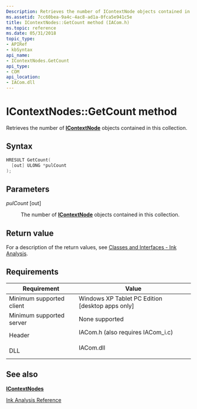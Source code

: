 ```yaml
---
Description: Retrieves the number of IContextNode objects contained in this collection.
ms.assetid: 7cc60bea-9a4c-4ac8-ad1a-0fca5e941c5e
title: IContextNodes::GetCount method (IACom.h)
ms.topic: reference
ms.date: 05/31/2018
topic_type: 
- APIRef
- kbSyntax
api_name: 
- IContextNodes.GetCount
api_type: 
- COM
api_location: 
- IACom.dll
---
```


# IContextNodes::GetCount method

Retrieves the number of [**IContextNode**](icontextnode.md) objects contained in this collection.

## Syntax


```C++
HRESULT GetCount(
  [out] ULONG *pulCount
);
```



## Parameters

<dl> <dt>

*pulCount* \[out\]
</dt> <dd>

The number of [**IContextNode**](icontextnode.md) objects contained in this collection.

</dd> </dl>

## Return value

For a description of the return values, see [Classes and Interfaces - Ink Analysis](classes-and-interfaces---ink-analysis.md).

## Requirements



| Requirement | Value |
|-------------------------------------|---------------------------------------------------------------------------------------------------------------|
| Minimum supported client<br/> | Windows XP Tablet PC Edition \[desktop apps only\]<br/>                                                 |
| Minimum supported server<br/> | None supported<br/>                                                                                     |
| Header<br/>                   | <dl> <dt>IACom.h (also requires IACom\_i.c)</dt> </dl> |
| DLL<br/>                      | <dl> <dt>IACom.dll</dt> </dl>                          |



## See also

<dl> <dt>

[**IContextNodes**](icontextnodes.md)
</dt> <dt>

[Ink Analysis Reference](ink-analysis-reference.md)
</dt> </dl>

 

 




